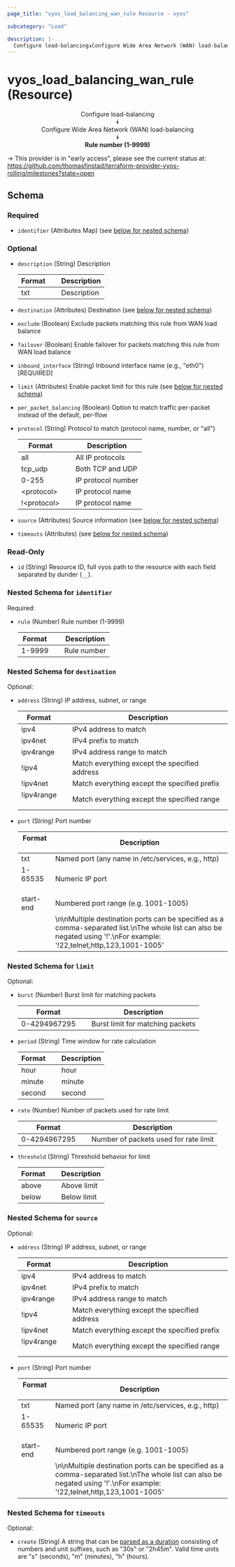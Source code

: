 ```yaml
---
page_title: "vyos_load_balancing_wan_rule Resource - vyos"

subcategory: "Load"

description: |- 
  Configure load-balancing⯯Configure Wide Area Network (WAN) load-balancing⯯Rule number (1-9999)
---
```


# vyos_load_balancing_wan_rule (Resource)
<center>

Configure load-balancing  
⯯  
Configure Wide Area Network (WAN) load-balancing  
⯯  
**Rule number (1-9999)**


</center>

-> This provider is in "early access", please see the current status at: https://github.com/thomasfinstad/terraform-provider-vyos-rolling/milestones?state=open

## Schema

### Required

- `identifier` (Attributes Map) (see [below for nested schema](#nestedatt--identifier))

### Optional

- `description` (String) Description

    |Format  &emsp;|Description  |
    |----------|---------------|
    |txt     &emsp;|Description  |
- `destination` (Attributes) Destination (see [below for nested schema](#nestedatt--destination))
- `exclude` (Boolean) Exclude packets matching this rule from WAN load balance
- `failover` (Boolean) Enable failover for packets matching this rule from WAN load balance
- `inbound_interface` (String) Inbound interface name (e.g., &#34;eth0&#34;) [REQUIRED]
- `limit` (Attributes) Enable packet limit for this rule (see [below for nested schema](#nestedatt--limit))
- `per_packet_balancing` (Boolean) Option to match traffic per-packet instead of the default, per-flow
- `protocol` (String) Protocol to match (protocol name, number, or &#34;all&#34;)

    |Format       &emsp;|Description         |
    |---------------|----------------------|
    |all          &emsp;|All IP protocols    |
    |tcp_udp      &emsp;|Both TCP and UDP    |
    |0-255        &emsp;|IP protocol number  |
    |&lt;protocol&gt;   &emsp;|IP protocol name    |
    |!&lt;protocol&gt;  &emsp;|IP protocol name    |
- `source` (Attributes) Source information (see [below for nested schema](#nestedatt--source))
- `timeouts` (Attributes) (see [below for nested schema](#nestedatt--timeouts))

### Read-Only

- `id` (String) Resource ID, full vyos path to the resource with each field separated by dunder (`__`).

<a id="nestedatt--identifier"></a>
### Nested Schema for `identifier`

Required:

- `rule` (Number) Rule number (1-9999)

    |Format  &emsp;|Description  |
    |----------|---------------|
    |1-9999  &emsp;|Rule number  |


<a id="nestedatt--destination"></a>
### Nested Schema for `destination`

Optional:

- `address` (String) IP address, subnet, or range

    |Format      &emsp;|Description                                    |
    |--------------|-------------------------------------------------|
    |ipv4        &emsp;|IPv4 address to match                          |
    |ipv4net     &emsp;|IPv4 prefix to match                           |
    |ipv4range   &emsp;|IPv4 address range to match                    |
    |!ipv4       &emsp;|Match everything except the specified address  |
    |!ipv4net    &emsp;|Match everything except the specified prefix   |
    |!ipv4range  &emsp;|Match everything except the specified range    |
- `port` (String) Port number

    |Format     &emsp;|Description                                                                                                                                                              |
    |-------------|---------------------------------------------------------------------------------------------------------------------------------------------------------------------------|
    |txt        &emsp;|Named port (any name in /etc/services, e.g., http)                                                                                                                       |
    |1-65535    &emsp;|Numeric IP port                                                                                                                                                          |
    |start-end  &emsp;|Numbered port range (e.g. 1001-1005)                                                                                                                                     |
    |           &emsp;|\n\nMultiple destination ports can be specified as a comma-separated list.\nThe whole list can also be negated using &#39;!&#39;.\nFor example: &#39;!22,telnet,http,123,1001-1005&#39;  |


<a id="nestedatt--limit"></a>
### Nested Schema for `limit`

Optional:

- `burst` (Number) Burst limit for matching packets

    |Format        &emsp;|Description                       |
    |----------------|------------------------------------|
    |0-4294967295  &emsp;|Burst limit for matching packets  |
- `period` (String) Time window for rate calculation

    |Format  &emsp;|Description  |
    |----------|---------------|
    |hour    &emsp;|hour         |
    |minute  &emsp;|minute       |
    |second  &emsp;|second       |
- `rate` (Number) Number of packets used for rate limit

    |Format        &emsp;|Description                            |
    |----------------|-----------------------------------------|
    |0-4294967295  &emsp;|Number of packets used for rate limit  |
- `threshold` (String) Threshold behavior for limit

    |Format  &emsp;|Description  |
    |----------|---------------|
    |above   &emsp;|Above limit  |
    |below   &emsp;|Below limit  |


<a id="nestedatt--source"></a>
### Nested Schema for `source`

Optional:

- `address` (String) IP address, subnet, or range

    |Format      &emsp;|Description                                    |
    |--------------|-------------------------------------------------|
    |ipv4        &emsp;|IPv4 address to match                          |
    |ipv4net     &emsp;|IPv4 prefix to match                           |
    |ipv4range   &emsp;|IPv4 address range to match                    |
    |!ipv4       &emsp;|Match everything except the specified address  |
    |!ipv4net    &emsp;|Match everything except the specified prefix   |
    |!ipv4range  &emsp;|Match everything except the specified range    |
- `port` (String) Port number

    |Format     &emsp;|Description                                                                                                                                                              |
    |-------------|---------------------------------------------------------------------------------------------------------------------------------------------------------------------------|
    |txt        &emsp;|Named port (any name in /etc/services, e.g., http)                                                                                                                       |
    |1-65535    &emsp;|Numeric IP port                                                                                                                                                          |
    |start-end  &emsp;|Numbered port range (e.g. 1001-1005)                                                                                                                                     |
    |           &emsp;|\n\nMultiple destination ports can be specified as a comma-separated list.\nThe whole list can also be negated using &#39;!&#39;.\nFor example: &#39;!22,telnet,http,123,1001-1005&#39;  |


<a id="nestedatt--timeouts"></a>
### Nested Schema for `timeouts`

Optional:

- `create` (String) A string that can be [parsed as a duration](https://pkg.go.dev/time#ParseDuration) consisting of numbers and unit suffixes, such as &#34;30s&#34; or &#34;2h45m&#34;. Valid time units are &#34;s&#34; (seconds), &#34;m&#34; (minutes), &#34;h&#34; (hours).  

